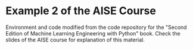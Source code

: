 # Example 2 of the AISE Course
Environment and code modified from the code repository for the "Second Edition of Machine Learning Engineering with Python" book. Check the slides of the AISE course for explanation of this material.

